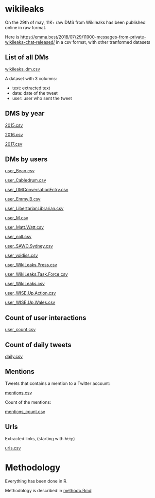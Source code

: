 # wikileaks

On the 29th of may, 11K+ raw DMS from Wikileaks has been published online in raw format. 

Here is <https://emma.best/2018/07/29/11000-messages-from-private-wikileaks-chat-released/> in a csv format, with other tranformed datasets

## List of all DMs

[wikileaks_dm.csv](wikileaks_dm.csv)

A dataset with 3 columns: 

+ text: extracted text 
+ date: date of the tweet
+ user: user who sent the tweet

## DMS by year 

[2015.csv](2015.csv)

[2016.csv](2016.csv)

[2017.csv](2017.csv)

## DMs by users

[user_Bean.csv](user_Bean.csv)

[user_Cabledrum.csv](user_Cabledrum.csv)

[user_DMConversationEntry.csv](user_DMConversationEntry.csv)

[user_Emmy.B.csv](user_Emmy.B.csv)

[user_LibertarianLibrarian.csv](user_LibertarianLibrarian.csv)

[user_M.csv](user_M.csv)

[user_Matt.Watt.csv](user_Matt.Watt.csv)

[user_noll.csv](user_noll.csv)

[user_SAWC.Sydney.csv](user_SAWC.Sydney.csv)

[user_voidiss.csv](user_voidiss.csv)

[user_WikiLeaks.Press.csv](user_WikiLeaks.Press.csv)

[user_WikiLeaks.Task.Force.csv](user_WikiLeaks.Task.Force.csv)

[user_WikiLeaks.csv](user_WikiLeaks.csv)

[user_WISE.Up.Action.csv](user_WISE.Up.Action.csv)

[user_WISE.Up.Wales.csv](user_WISE.Up.Wales.csv)

## Count of user interactions

[user_count.csv](user_count.csv)

## Count of daily tweets

[daily.csv](daily.csv)

## Mentions

Tweets that contains a mention to a Twitter account: 

[mentions.csv](mentions.csv)

Count of the mentions:

[mentions_count.csv](mentions_count.csv)

## Urls

Extracted links, (starting with `http`)

[urls.csv](urls.csv)

# Methodology 

Everything has been done in R. 

Methodology is described in [methodo.Rmd](methodo.Rmd)
